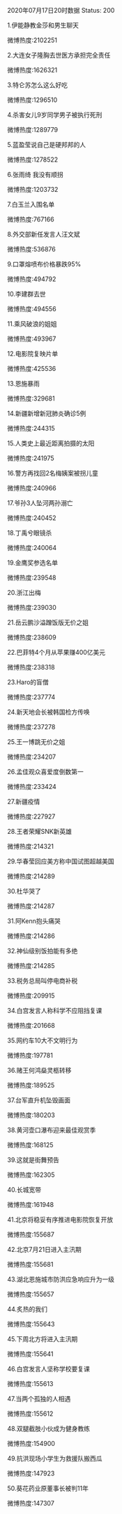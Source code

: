 2020年07月17日20时数据
Status: 200

1.伊能静教金莎和男生聊天

微博热度:2102251

2.大连女子隆胸去世医方承担完全责任

微博热度:1626321

3.特仑苏怎么这么好吃

微博热度:1296510

4.杀害女儿9岁同学男子被执行死刑

微博热度:1289779

5.蓝盈莹说自己是硬邦邦的人

微博热度:1278522

6.张雨绮 我没有顺拐

微博热度:1203732

7.白玉兰入围名单

微博热度:767166

8.外交部新任发言人汪文斌

微博热度:536876

9.口罩熔喷布价格暴跌95%

微博热度:494792

10.李建群去世

微博热度:494556

11.乘风破浪的姐姐

微博热度:493967

12.电影院复映片单

微博热度:425536

13.恩施暴雨

微博热度:329681

14.新疆新增新冠肺炎确诊5例

微博热度:244315

15.人类史上最近距离拍摄的太阳

微博热度:241975

16.警方再找回2名梅姨案被拐儿童

微博热度:240966

17.爷孙3人坠河两孙溺亡

微博热度:240452

18.丁禹兮眼镜杀

微博热度:240064

19.金鹰奖参选名单

微博热度:239548

20.浙江出梅

微博热度:239030

21.岳云鹏沙溢蹭饭版无价之姐

微博热度:238609

22.巴菲特4个月从苹果赚400亿美元

微博热度:238318

23.Haro的盲僧

微博热度:237774

24.新天地会长被韩国检方传唤

微博热度:237278

25.王一博跳无价之姐

微博热度:234207

26.孟佳观众喜爱度倒数第一

微博热度:233424

27.新疆疫情

微博热度:227927

28.王者荣耀SNK新英雄

微博热度:214321

29.华春莹回应美方称中国试图超越美国

微博热度:214289

30.杜华哭了

微博热度:214287

31.阿Kenn抱头痛哭

微博热度:214286

32.神仙级别饭拍能有多绝

微博热度:214285

33.税务总局叫停电商补税

微博热度:209915

34.白宫发言人称科学不应阻挡复课

微博热度:201668

35.网约车10大不文明行为

微博热度:197781

36.赌王何鸿燊灵柩转移

微博热度:189525

37.台军直升机坠毁画面

微博热度:180203

38.黄河壶口瀑布迎来最佳观赏季

微博热度:168125

39.这就是街舞预告

微博热度:162305

40.长城宽带

微博热度:161948

41.北京将稳妥有序推进电影院恢复开放

微博热度:155687

42.北京7月21日进入主汛期

微博热度:155681

43.湖北恩施城市防洪应急响应升为一级

微博热度:155657

44.炙热的我们

微博热度:155643

45.下周北方将进入主汛期

微博热度:155641

46.白宫发言人坚称学校要复课

微博热度:155613

47.当两个孤独的人相遇

微博热度:155612

48.双腿截肢小伙成为健身教练

微博热度:154900

49.抗洪现场小学生为救援队搬西瓜

微博热度:147923

50.葵花药业原董事长被判11年

微博热度:147307


